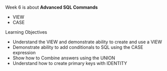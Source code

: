 Week 6 is about **Advanced SQL Commands**
- VIEW
- CASE

Learning Objectives
- Understand the VIEW and demonstrate ability to create and use a VIEW
- Demonstrate ability to add conditionals to SQL using the CASE expression
- Show how to Combine answers using the UNION
- Understand how to create primary keys with IDENTITY
